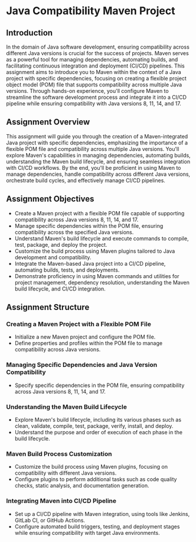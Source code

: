 # Java Compatibility Maven Project

## Introduction

In the domain of Java software development, ensuring compatibility across different Java versions is crucial for the success of projects. Maven serves as a powerful tool for managing dependencies, automating builds, and facilitating continuous integration and deployment (CI/CD) pipelines. This assignment aims to introduce you to Maven within the context of a Java project with specific dependencies, focusing on creating a flexible project object model (POM) file that supports compatibility across multiple Java versions. Through hands-on experience, you'll configure Maven to streamline the software development process and integrate it into a CI/CD pipeline while ensuring compatibility with Java versions 8, 11, 14, and 17.

## Assignment Overview

This assignment will guide you through the creation of a Maven-integrated Java project with specific dependencies, emphasizing the importance of a flexible POM file and compatibility across multiple Java versions. You'll explore Maven's capabilities in managing dependencies, automating builds, understanding the Maven build lifecycle, and ensuring seamless integration with CI/CD workflows. By the end, you'll be proficient in using Maven to manage dependencies, handle compatibility across different Java versions, orchestrate build cycles, and effectively manage CI/CD pipelines.

## Assignment Objectives

- Create a Maven project with a flexible POM file capable of supporting compatibility across Java versions 8, 11, 14, and 17.
- Manage specific dependencies within the POM file, ensuring compatibility across the specified Java versions.
- Understand Maven's build lifecycle and execute commands to compile, test, package, and deploy the project.
- Customize the build process using Maven plugins tailored to Java development and compatibility.
- Integrate the Maven-based Java project into a CI/CD pipeline, automating builds, tests, and deployments.
- Demonstrate proficiency in using Maven commands and utilities for project management, dependency resolution, understanding the Maven build lifecycle, and CI/CD integration.

## Assignment Structure

### Creating a Maven Project with a Flexible POM File

- Initialize a new Maven project and configure the POM file.
- Define properties and profiles within the POM file to manage compatibility across Java versions.

### Managing Specific Dependencies and Java Version Compatibility

- Specify specific dependencies in the POM file, ensuring compatibility across Java versions 8, 11, 14, and 17.

### Understanding the Maven Build Lifecycle

- Explore Maven's build lifecycle, including its various phases such as clean, validate, compile, test, package, verify, install, and deploy.
- Understand the purpose and order of execution of each phase in the build lifecycle.

### Maven Build Process Customization

- Customize the build process using Maven plugins, focusing on compatibility with different Java versions.
- Configure plugins to perform additional tasks such as code quality checks, static analysis, and documentation generation.

### Integrating Maven into CI/CD Pipeline

- Set up a CI/CD pipeline with Maven integration, using tools like Jenkins, GitLab CI, or GitHub Actions.
- Configure automated build triggers, testing, and deployment stages while ensuring compatibility with target Java environments.

 
